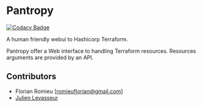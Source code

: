 # Pantropy

[![Codacy Badge](https://api.codacy.com/project/badge/Grade/9e04ed0b0adb438a86304d00abea4342)](https://www.codacy.com/app/julienlevasseur/Pantropy?utm_source=github.com&utm_medium=referral&utm_content=julienlevasseur/Pantropy&utm_campaign=badger)

A human friendly webui to Hashicorp Terraform.

Pantropy offer a Web interface to handling Terraform resources.
Resources arguments are provided by an API.

## Contributors

- Florian Romieu [romieuflorian@gmail.com]
- [Julien Levasseur](https://github.com/julienlevasseur)
